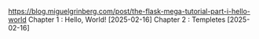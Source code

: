 https://blog.miguelgrinberg.com/post/the-flask-mega-tutorial-part-i-hello-world
Chapter 1 : Hello, World! [2025-02-16]
Chapter 2 : Templetes [2025-02-16]
